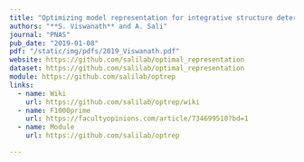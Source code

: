 ```yaml
---
title: "Optimizing model representation for integrative structure determination of macromolecular assemblies"
authors: "**S. Viswanath** and A. Sali"
journal: "PNAS"
pub_date: "2019-01-08"
pdf: "/static/img/pdfs/2019_Viswanath.pdf" 
website: https://github.com/salilab/optimal_representation
dataset: https://github.com/salilab/optimal_representation
module: https://github.com/salilab/optrep
links:
  - name: Wiki
    url: https://github.com/salilab/optrep/wiki   
  - name: F1000prime
    url: https://facultyopinions.com/article/734699510?bd=1 
  - name: Module
    url: https://github.com/salilab/optrep

---
```

